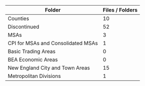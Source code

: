 | Folder                             |   Files / Folders |
|------------------------------------|-------------------|
| Counties                           |                10 |
| Discontinued                       |                52 |
| MSAs                               |                 3 |
| CPI for MSAs and Consolidated MSAs |                 1 |
| Basic Trading Areas                |                 0 |
| BEA Economic Areas                 |                 0 |
| New England City and Town Areas    |                15 |
| Metropolitan Divisions             |                 1 |